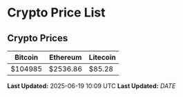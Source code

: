 # Crypto Price List

## Crypto Prices
| Bitcoin | Ethereum | Litecoin |
| ------- | -------- | -------- |
| $104985 | $2536.86 | $85.28 |
**Last Updated:** 2025-06-19 10:09 UTC
**Last Updated:** $DATE$
